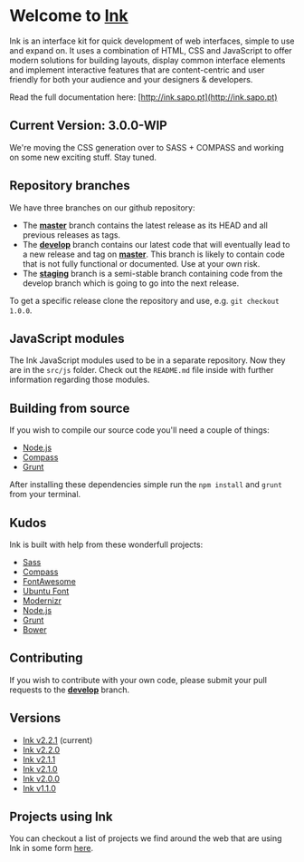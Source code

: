 # Welcome to [Ink](http://ink.sapo.pt)

Ink is an interface kit for quick development of web interfaces, simple to use and expand on. It uses a combination of HTML, CSS and JavaScript to offer modern solutions for building layouts, display common interface elements and implement interactive features that are content-centric and user friendly for both your audience and your designers & developers.

Read the full documentation here: [http://ink.sapo.pt](http://ink.sapo.pt)


## Current Version: 3.0.0-WIP

We're moving the CSS generation over to SASS + COMPASS and working on some new exciting stuff.
Stay tuned.

## Repository branches
    
We have three branches on our github repository:

* The **[master](https://github.com/sapo/Ink/tree/master)** branch contains the latest release as its HEAD and all previous releases as tags.
* The **[develop](https://github.com/sapo/Ink/tree/develop)** branch contains our latest code that will eventually lead to a new release and tag on **[master](https://github.com/sapo/Ink/tree/master)**. This branch is likely to contain code that is not fully functional or documented. Use at your own risk.
* The **[staging](https://github.com/sapo/Ink/tree/staging)** branch is a semi-stable branch containing code from the develop branch which is going to go into the next release.

To get a specific release clone the repository and use, e.g. `git checkout 1.0.0`.

## JavaScript modules

The Ink JavaScript modules used to be in a separate repository. Now they are in the `src/js` folder. Check out the `README.md` file inside with further information regarding those modules.


## Building from source

If you wish to compile our source code you'll need a couple of things:

+ [Node.js](http://nodejs.org/)
+ [Compass](http://compass-style.org/install/)
+ [Grunt](http://gruntjs.com/getting-started)

After installing these dependencies simple run the `npm install` and `grunt` from your terminal.


## Kudos

Ink is built with help from these wonderfull projects:

* [Sass](http://sass-lang.com/)
* [Compass](http://compass-style.org/)
* [FontAwesome](http://fortawesome.github.io/Font-Awesome/)
* [Ubuntu Font](http://font.ubuntu.com/)
* [Modernizr](http://modernizr.com/)
* [Node.js](http://nodejs.org/)
* [Grunt](http://gruntjs.com/)
* [Bower](http://bower.io/)

## Contributing

If you wish to contribute with your own code, please submit your pull requests to the **[develop](https://github.com/sapo/Ink/tree/develop)** branch.


## Versions

* [Ink v2.2.1](https://github.com/sapo/Ink/archive/2.2.1.zip) (current)
* [Ink v2.2.0](https://github.com/sapo/Ink/archive/2.2.0.zip)
* [Ink v2.1.1](https://github.com/sapo/Ink/archive/2.1.1.zip)
* [Ink v2.1.0](https://github.com/sapo/Ink/archive/2.1.0.zip)
* [Ink v2.0.0](https://github.com/sapo/Ink/archive/2.0.0.zip)
* [Ink v1.1.0](https://github.com/sapo/Ink/archive/1.1.0.zip)

## Projects using Ink

You can checkout a list of projects we find around the web that are using Ink in some form [here](https://github.com/sapo/Ink/wiki/Projects-using-Ink).
